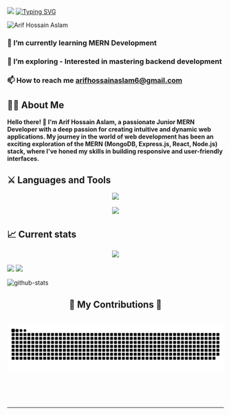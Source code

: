 <img href="https://www.facebook.com/arifhossain.aslam/" src="https://media.licdn.com/dms/image/D5616AQF0fgrk4-5yBQ/profile-displaybackgroundimage-shrink_350_1400/0/1719351332585?e=1725494400&v=beta&t=tAR7MTQP2QVSlrUJUhQ2H35mKffHEmFBxYv5f1ReMBA">
<a href="https://git.io/typing-svg"><img src="https://readme-typing-svg.demolab.com?font=Fira+Code&weight=500&size=30&pause=1000&center=true&vCenter=true&random=false&width=1080&lines=Hi+there+%F0%9F%91%8B;I'm+Arif+Hossain+Aslam;I'm+Web+Developer" alt="Typing SVG" /></a>
<p align="left"> <img src="https://komarev.com/ghpvc/?username=ASLAM-stack&label=Profile%20views&color=0e75b6&style=flat" alt="Arif Hossain Aslam" /> </p>

### 🌱 I’m currently learning **MERN Development**

### 🔭 I’m exploring - Interested in mastering backend development

### 📫 How to reach me **arifhossainaslam6@gmail.com**

## 👨‍💻 About Me

**Hello there! 👋 I'm Arif Hossain Aslam, a passionate Junior MERN Developer with a deep passion for creating intuitive and dynamic web applications. My journey in the world of web development has been an exciting exploration of the MERN (MongoDB, Express.js, React, Node.js) stack, where I've honed my skills in building responsive and user-friendly interfaces.**

## ⚔️ Languages and Tools

<p align="center">
  <a href="">
    <img src="https://skillicons.dev/icons?i=js,react,tailwind,html,css,firebase" />
  </a>
</p>
<p align="center">
  <a href="">
    <img src="https://skillicons.dev/icons?i=express,mongodb,figma,github" />
  </a>
</p>


## 📈 Current stats

<div align="center">
<img src="https://streak-stats.demolab.com?user=shuvajitmaitra&theme=tokyonight&mode=weekly&type=png"/></div>

<a href="https://github.com/ASLAM-stack"><img src="https://github-readme-stats.vercel.app/api/top-langs?username=ASLAM-stack&show_icons=true&locale=en&theme=tokyonight&layout=compact" width="45%" /></a>
<a href="https://github.com/ASLAM-stack"><img src="https://github-readme-stats.vercel.app/api?username=ASLAM-stack&show_icons=true&locale=en&theme=tokyonight" width="50%" /></a>

![github-stats](https://stats.dooboo.io/api/github-stats-advanced?login=ASLAM-stack)
<div align="center">
  <h2>🐍 My Contributions 🐍</h2>
  <br>
  <img alt="snake eating my contributions" src="https://raw.githubusercontent.com/salesp07/salesp07/output/github-contribution-grid-snake.svg" />
  
  <br/><br/><br/>
</div>

<hr/>


<!--
**ASLAM-stack/ASLAM-stack** is a ✨ _special_ ✨ repository because its `README.md` (this file) appears on your GitHub profile.

Here are some ideas to get you started:

- 🔭 I’m currently working on ...
- 🌱 I’m currently learning ...
- 👯 I’m looking to collaborate on ...
- 🤔 I’m looking for help with ...
- 💬 Ask me about ...
- 📫 How to reach me: ...
- 😄 Pronouns: ...
- ⚡ Fun fact: ...
-->
